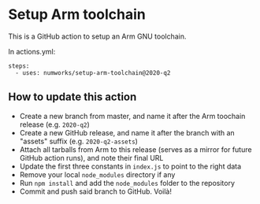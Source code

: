 # Setup Arm toolchain

This is a GitHub action to setup an Arm GNU toolchain.

In actions.yml:

```
steps:
  - uses: numworks/setup-arm-toolchain@2020-q2
```

## How to update this action

- Create a new branch from master, and name it after the Arm toochain release (e.g. `2020-q2`)
- Create a new GitHub release, and name it after the branch with an "assets" suffix (e.g. `2020-q2-assets`)
- Attach all tarballs from Arm to this release (serves as a mirror for future GitHub action runs), and note their final URL
- Update the first three constants in `index.js` to point to the right data
- Remove your local `node_modules` directory if any
- Run `npm install` and add the `node_modules` folder to the repository
- Commit and push said branch to GitHub. Voilà!
